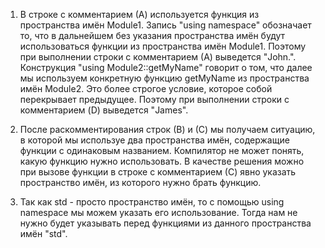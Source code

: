 1. В строке с комментарием (А) используется функция из пространства имён Module1. Запись "using namespace" обозначает то, что в дальнейшем без указания пространства имён будут использоваться функции из пространства имён Module1. Поэтому при выполнении строки с комментарием (А) выведется "John.".
Конструкция "using Module2::getMyName" говорит о том, что далее мы используем конкретную функцию getMyName из пространства имён Module2. Это более строгое условие, которое собой перекрывает предыдущее. Поэтому при выполнении строки с комментарием (D) выведется "James".

2. После раскомментирования строк (В) и (С) мы получаем ситуацию, в которой мы используе два пространства имён, содержащие функции с одинаковым названием. Компилятор не может понять, какую функцию нужно использовать. В качестве решения можно при вызове функции в строке с комментарием (С) явно указать пространство имён, из которого нужно брать функцию.

3. Так как std - просто пространство имён, то с помощью using namespace мы можем указать его использование. Тогда нам не нужно будет указывать перед функциями из данного пространства имён "std".
